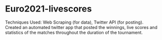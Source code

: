 # Euro2021-livescores

Techniques Used: Web Scraping (for data), Twitter API (for posting). 
Created an automated twitter app that posted the winnings, live scores and statistics of the matches throughout the duration of the tournament.
